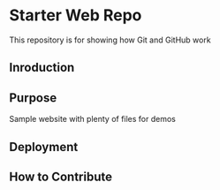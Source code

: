 # Starter Web Repo

This repository is for showing how Git and GitHub work

## Inroduction

## Purpose

Sample website with plenty of files for demos

## Deployment

## How to Contribute